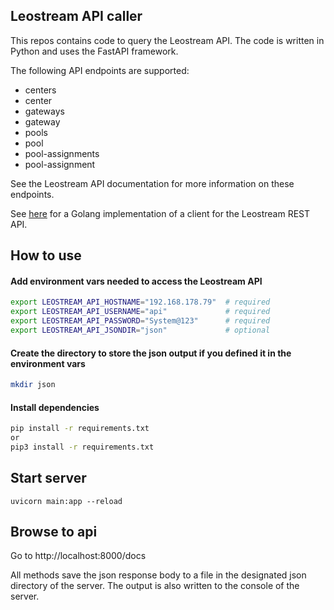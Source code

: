 ## Leostream API caller

This repos contains code to query the Leostream API. The code is written in Python and uses the FastAPI framework.

The following API endpoints are supported:
- centers
- center
- gateways
- gateway
- pools
- pool
- pool-assignments
- pool-assignment

See the Leostream API documentation for more information on these endpoints.

See [here](https://github.com/Joustie/leostream-client-go/blob/main/README.md) for a Golang implementation of a client for  the Leostream REST API.

## How to use

#### Add environment vars needed to access the Leostream API
```bash
export LEOSTREAM_API_HOSTNAME="192.168.178.79"  # required
export LEOSTREAM_API_USERNAME="api"             # required
export LEOSTREAM_API_PASSWORD="System@123"      # required
export LEOSTREAM_API_JSONDIR="json"             # optional
```

#### Create the directory to store the json output if you defined it in the environment vars
```bash
mkdir json
```

#### Install dependencies
```bash
pip install -r requirements.txt
or
pip3 install -r requirements.txt
```

## Start server
```
uvicorn main:app --reload
```

##  Browse to api
Go to http://localhost:8000/docs

All methods save the json response body to a file in the designated  json directory of the server.
The output is also written to the console of the server.

